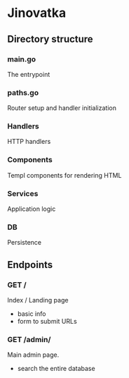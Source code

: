 # Jinovatka

## Directory structure

### main.go

The entrypoint

### paths.go

Router setup and handler initialization

### Handlers

HTTP handlers

### Components

Templ components for rendering HTML

### Services

Application logic

### DB

Persistence

## Endpoints

### GET /

Index / Landing page

- basic info
- form to submit URLs

### GET /admin/

Main admin page.

- search the entire database

